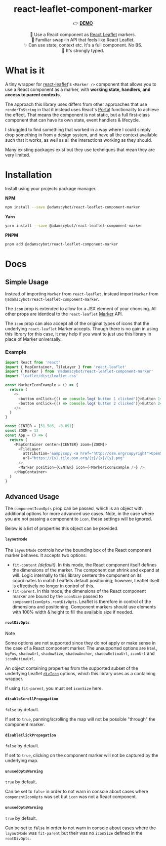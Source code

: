 <p align="center">
  <h1 align="center">react-leaflet-component-marker</h1>
</p>
<p align="center">
👉 <a href="https://stackblitz.com/edit/react-leaflet-component-marker"><strong>DEMO</strong></a>
</p>
<p align="center">
📍 Use a React component as <a href="https://react-leaflet.js.org/">React Leaflet</a> markers.<br/>
🔄 Familiar swap-in API that feels like React Leaflet.<br/>
✨ Can use state, context etc. It's a full component. No BS.<br/>
💪 It's strongly typed.
</p>

# What is it

A tiny wrapper for [react-leaflet](https://react-leaflet.js.org/)'s `<Marker />` component that allows you to use a React component as a marker, with **working state, handlers, and access to parent contexts**.

The approach this library uses differs from other approaches that use `renderToString` in that it instead uses React's [Portal](https://react.dev/reference/react-dom/createPortal) functionality to achieve the effect. That means the component is not static, but a full first-class component that can have its own state, event handlers & lifecycle.

I struggled to find something that worked in a way where I could simply drop something in from a design system, and have all the context available such that it works, as well as all the interactions working as they should.

Many existing packages exist but they use techniques that mean they are very limited.

# Installation

Install using your projects package manager.

**NPM**

```bash
npm install --save @adamscybot/react-leaflet-component-marker
```

**Yarn**

```bash
yarn install --save @adamscybot/react-leaflet-component-marker
```

**PNPM**

```bash
pnpm add @adamscybot/react-leaflet-component-marker
```

# Docs

## Simple Usage

Instead of importing `Marker` from `react-leaflet`, instead import `Marker` from `@adamscybot/react-leaflet-component-marker`.

The `icon` prop is extended to allow for a JSX element of your choosing. All other props are identical to the `react-leaflet` [Marker](https://react-leaflet.js.org/docs/api-components/#marker) API.

The `icon` prop can also accept all of the original types of icons that the underlying `react-leaflet` Marker accepts. Though there is no gain in using this library for this case, it may help if you want to just use this library in place of Marker universally.

### Example

```javascript
import React from 'react'
import { MapContainer, TileLayer } from 'react-leaflet'
import { Marker } from '@adamscybot/react-leaflet-component-marker'
import 'leaflet/dist/leaflet.css'

const MarkerIconExample = () => {
  return (
    <>
      <button onClick={() => console.log('button 1 clicked')}>Button 1</button>
      <button onClick={() => console.log('button 2 clicked')}>Button 2</button>
    </>
  )
}

const CENTER = [51.505, -0.091]
const ZOOM = 13
const App = () => {
  return (
    <MapContainer center={CENTER} zoom={ZOOM}>
      <TileLayer
        attribution='&amp;copy <a href="http://osm.org/copyright">OpenStreetMap</a> contributors'
        url="https://{s}.tile.osm.org/{z}/{x}/{y}.png"
      />
      <Marker position={CENTER} icon={<MarkerIconExample />} />
    </MapContainer>
  )
}
```

## Advanced Usage

The `componentIconOpts` prop can be passed, which is an object with additional options for more advanced use cases. Note, in the case where you are not passing a component to `icon`, these settings will be ignored.

Below is a list of properties this object can be provided.

#### `layoutMode`

The `layoutMode` controls how the bounding box of the React component marker behaves. It accepts two options:

- `fit-content` _(default)_. In this mode, the React component itself defines the dimensions of the marker. The component can shrink and expand at will. Logic internally to this library centers the component on its coordinates to match Leaflets default positioning; however, Leaflet itself is effectively no longer in control of this.
- `fit-parent`. In this mode, the dimensions of the React component marker are bound by the `iconSize` passed to `componentIconOpts.rootDivOpts`. Leaflet is therefore in control of the dimensions and positioning. Component markers should use elements with 100% width & height to fill the available size if needed.

#### `rootDivOpts`

> [!NOTE]
> Some options are not supported since they do not apply or make sense in the case of a React component marker. The unsupported options are `html`, `bgPos`, `shadowUrl`, `shadowSize`, `shadowAnchor`, `shadowRetinaUrl`, `iconUrl` and `iconRetinaUrl`.

An object containing properties from the supported subset of the underlying Leaflet [`divIcon`](https://leafletjs.com/reference.html#divicon) options, which this library uses as a containing wrapper.

If using `fit-parent`, you must set `iconSize` here.

#### `disableScrollPropagation`

`false` by default.

If set to `true`, panning/scrolling the map will not be possible "through" the component marker.

#### `disableClickPropagation`

`false` by default.

If set to `true`, clicking on the component marker will not be captured by the underlying map.

#### `unusedOptsWarning`

`true` by default.

Can be set to `false` in order to not warn in console about cases where `componentIconOpts` was set but `icon` was not a React component.

#### `unusedOptsWarning`

`true` by default.

Can be set to `false` in order to not warn in console about cases where the `layoutMode` was `fit-parent` but their was no `iconSize` defined in the `rootDivOpts`.
